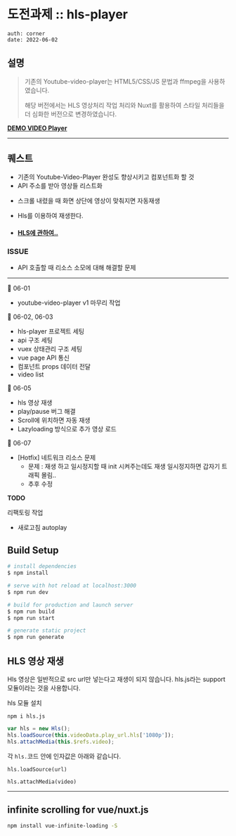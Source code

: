 # 도전과제 :: hls-player
```
auth: corner
date: 2022-06-02
```

## 설명
> 기존의 Youtube-video-player는 HTML5/CSS/JS 문법과 ffmpeg을 사용하였습니다.
>
> 해당 버전에서는 HLS 영상처리 작업 처리와 Nuxt를 활용하여 스타일 처리들을 더 심화한 버전으로 변경하였습니다.

[**DEMO VIDEO Player**](https://corner-hls-player.vercel.app/)

---


## 퀘스트

- 기존의 Youtube-Video-Player 완성도 향상시키고 컴포넌트화 할 것
- API 주소를 받아 영상들 리스트화

[//]: # "- [Only Watch me]&#40;https://eatalk.live24.app/api/vod/json/list?row_count=15&page_no=1&order_col=no&shuffle=true&#41;"
- 스크롤 내렸을 때 화면 상단에 영상이 맞춰지면 자동재생

- Hls를 이용하여 재생한다.

- #### [HLS에 관하여..](https://iu-corner.tistory.com/entry/%EB%8F%99%EC%98%81%EC%83%81-HLS%EB%9E%80-%ED%8A%B9%EC%A7%95)



### ISSUE

- API 호출할 때 리소스 소모에 대해 해결할 문제





---
🌱 06-01
- youtube-video-player v1 마무리 작업


🌱 06-02, 06-03
- hls-player 프로젝트 세팅
- api 구조 세팅
- vuex 상태관리 구조 세팅
- vue page API 통신
- 컴포넌트 props 데이터 전달
- video list

🌱 06-05

- hls 영상 재생
- play/pause 버그 해결
- Scroll에 위치하면 자동 재생
- Lazyloading 방식으로 추가 영상 로드

🌱 06-07

- [Hotfix] 네트워크 리소스 문제
    - 문제 : 재생 하고 일시정지할 때 init 시켜주는데도 재생 일시정지하면 갑자기 트래픽 몰림..
    - 추후 수정

**TODO**

리팩토링 작업

- 새로고침 autoplay

## Build Setup

```bash
# install dependencies
$ npm install

# serve with hot reload at localhost:3000
$ npm run dev

# build for production and launch server
$ npm run build
$ npm run start

# generate static project
$ npm run generate
```



## HLS 영상 재생

Hls 영상은 일반적으로 src url만 넣는다고 재생이 되지 않습니다. hls.js라는 support 모듈이라는 것을 사용합니다.

hls 모듈 설치

`npm i hls.js`



```js
var hls = new Hls();
hls.loadSource(this.videoData.play_url.hls['1080p']);
hls.attachMedia(this.$refs.video);
```

각 `hls.`코드 안에 인자값은 아래와 같습니다.

`hls.loadSource(url)`

`hls.attachMedia(video)`





---

## infinite scrolling for vue/nuxt.js

```bash
npm install vue-infinite-loading -S
```

